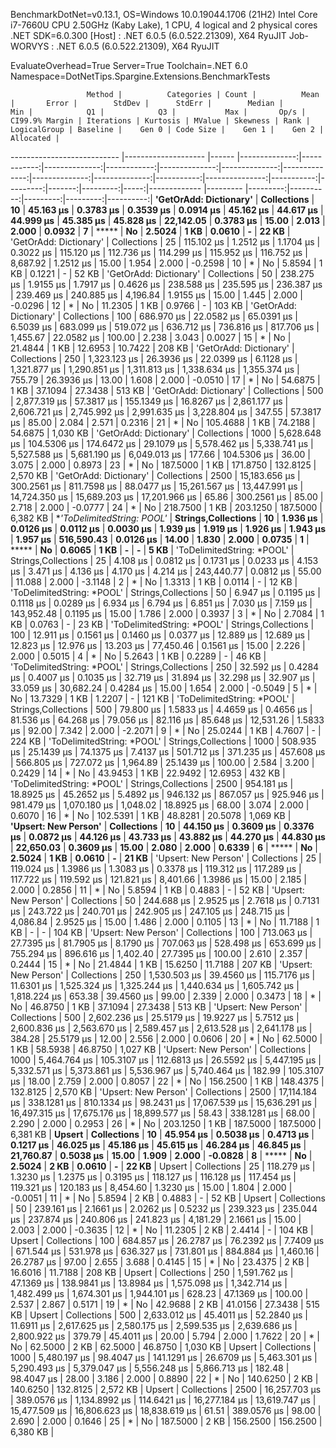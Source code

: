 
BenchmarkDotNet=v0.13.1, OS=Windows 10.0.19044.1706 (21H2)
Intel Core i7-7660U CPU 2.50GHz (Kaby Lake), 1 CPU, 4 logical and 2 physical cores
.NET SDK=6.0.300
  [Host]     : .NET 6.0.5 (6.0.522.21309), X64 RyuJIT
  Job-WORVYS : .NET 6.0.5 (6.0.522.21309), X64 RyuJIT

EvaluateOverhead=True  Server=True  Toolchain=.NET 6.0  
Namespace=DotNetTips.Spargine.Extensions.BenchmarkTests  

                     Method |          Categories | Count |          Mean |       Error |        StdDev |      StdErr |        Median |           Min |            Q1 |            Q3 |           Max |       Op/s | CI99.9% Margin | Iterations | Kurtosis | MValue | Skewness | Rank | LogicalGroup | Baseline |    Gen 0 | Code Size |    Gen 1 |    Gen 2 | Allocated |
--------------------------- |-------------------- |------ |--------------:|------------:|--------------:|------------:|--------------:|--------------:|--------------:|--------------:|--------------:|-----------:|---------------:|-----------:|---------:|-------:|---------:|-----:|------------- |--------- |---------:|----------:|---------:|---------:|----------:|
     **'GetOrAdd: Dictionary'** |         **Collections** |    **10** |     **45.163 μs** |   **0.3783 μs** |     **0.3539 μs** |   **0.0914 μs** |     **45.162 μs** |     **44.617 μs** |     **44.999 μs** |     **45.385 μs** |     **45.828 μs** |  **22,142.05** |      **0.3783 μs** |      **15.00** |    **2.013** |  **2.000** |   **0.0932** |    **7** |            ***** |       **No** |   **2.5024** |      **1 KB** |   **0.0610** |        **-** |     **22 KB** |
     'GetOrAdd: Dictionary' |         Collections |    25 |    115.102 μs |   1.2512 μs |     1.1704 μs |   0.3022 μs |    115.120 μs |    112.736 μs |    114.299 μs |    115.952 μs |    116.752 μs |   8,687.92 |      1.2512 μs |      15.00 |    1.954 |  2.000 |  -0.2598 |   10 |            * |       No |   5.8594 |      1 KB |   0.1221 |        - |     52 KB |
     'GetOrAdd: Dictionary' |         Collections |    50 |    238.275 μs |   1.9155 μs |     1.7917 μs |   0.4626 μs |    238.588 μs |    235.595 μs |    236.387 μs |    239.469 μs |    240.885 μs |   4,196.84 |      1.9155 μs |      15.00 |    1.445 |  2.000 |  -0.0296 |   12 |            * |       No |  11.2305 |      1 KB |   0.9766 |        - |    103 KB |
     'GetOrAdd: Dictionary' |         Collections |   100 |    686.970 μs |  22.0582 μs |    65.0391 μs |   6.5039 μs |    683.099 μs |    519.072 μs |    636.712 μs |    736.816 μs |    817.706 μs |   1,455.67 |     22.0582 μs |     100.00 |    2.238 |  3.043 |   0.0027 |   15 |            * |       No |  21.4844 |      1 KB |  12.6953 |  10.7422 |    208 KB |
     'GetOrAdd: Dictionary' |         Collections |   250 |  1,323.123 μs |  26.3936 μs |    22.0399 μs |   6.1128 μs |  1,321.877 μs |  1,290.851 μs |  1,311.813 μs |  1,338.634 μs |  1,355.374 μs |     755.79 |     26.3936 μs |      13.00 |    1.608 |  2.000 |  -0.0510 |   17 |            * |       No |  54.6875 |      1 KB |  37.1094 |  27.3438 |    513 KB |
     'GetOrAdd: Dictionary' |         Collections |   500 |  2,877.319 μs |  57.3817 μs |   155.1349 μs |  16.8267 μs |  2,861.177 μs |  2,606.721 μs |  2,745.992 μs |  2,991.635 μs |  3,228.804 μs |     347.55 |     57.3817 μs |      85.00 |    2.084 |  2.571 |   0.2316 |   21 |            * |       No | 105.4688 |      1 KB |  74.2188 |  54.6875 |  1,030 KB |
     'GetOrAdd: Dictionary' |         Collections |  1000 |  5,628.648 μs | 104.5306 μs |   174.6472 μs |  29.1079 μs |  5,578.462 μs |  5,338.741 μs |  5,527.588 μs |  5,681.190 μs |  6,049.013 μs |     177.66 |    104.5306 μs |      36.00 |    3.075 |  2.000 |   0.8973 |   23 |            * |       No | 187.5000 |      1 KB | 171.8750 | 132.8125 |  2,570 KB |
     'GetOrAdd: Dictionary' |         Collections |  2500 | 15,183.656 μs | 300.2561 μs |   811.7598 μs |  88.0477 μs | 15,261.567 μs | 13,447.991 μs | 14,724.350 μs | 15,689.203 μs | 17,201.966 μs |      65.86 |    300.2561 μs |      85.00 |    2.718 |  2.000 |  -0.0777 |   24 |            * |       No | 218.7500 |      1 KB | 203.1250 | 187.5000 |  6,382 KB |
 **'ToDelimitedString: *POOL'** | **Strings,Collections** |    **10** |      **1.936 μs** |   **0.0126 μs** |     **0.0112 μs** |   **0.0030 μs** |      **1.939 μs** |      **1.919 μs** |      **1.926 μs** |      **1.943 μs** |      **1.957 μs** | **516,590.43** |      **0.0126 μs** |      **14.00** |    **1.830** |  **2.000** |   **0.0735** |    **1** |            ***** |       **No** |   **0.6065** |      **1 KB** |        **-** |        **-** |      **5 KB** |
 'ToDelimitedString: *POOL' | Strings,Collections |    25 |      4.108 μs |   0.0812 μs |     0.1731 μs |   0.0233 μs |      4.153 μs |      3.471 μs |      4.136 μs |      4.170 μs |      4.214 μs | 243,440.77 |      0.0812 μs |      55.00 |   11.088 |  2.000 |  -3.1148 |    2 |            * |       No |   1.3313 |      1 KB |   0.0114 |        - |     12 KB |
 'ToDelimitedString: *POOL' | Strings,Collections |    50 |      6.947 μs |   0.1195 μs |     0.1118 μs |   0.0289 μs |      6.934 μs |      6.794 μs |      6.851 μs |      7.030 μs |      7.159 μs | 143,952.48 |      0.1195 μs |      15.00 |    1.786 |  2.000 |   0.3937 |    3 |            * |       No |   2.7084 |      1 KB |   0.0763 |        - |     23 KB |
 'ToDelimitedString: *POOL' | Strings,Collections |   100 |     12.911 μs |   0.1561 μs |     0.1460 μs |   0.0377 μs |     12.889 μs |     12.689 μs |     12.823 μs |     12.976 μs |     13.203 μs |  77,450.46 |      0.1561 μs |      15.00 |    2.226 |  2.000 |   0.5015 |    4 |            * |       No |   5.2643 |      1 KB |   0.2289 |        - |     46 KB |
 'ToDelimitedString: *POOL' | Strings,Collections |   250 |     32.592 μs |   0.4284 μs |     0.4007 μs |   0.1035 μs |     32.719 μs |     31.894 μs |     32.298 μs |     32.907 μs |     33.059 μs |  30,682.24 |      0.4284 μs |      15.00 |    1.654 |  2.000 |  -0.5049 |    5 |            * |       No |  13.7329 |      1 KB |   1.2207 |        - |    121 KB |
 'ToDelimitedString: *POOL' | Strings,Collections |   500 |     79.800 μs |   1.5833 μs |     4.4659 μs |   0.4656 μs |     81.536 μs |     64.268 μs |     79.056 μs |     82.116 μs |     85.648 μs |  12,531.26 |      1.5833 μs |      92.00 |    7.342 |  2.000 |  -2.2071 |    9 |            * |       No |  25.0244 |      1 KB |   4.7607 |        - |    224 KB |
 'ToDelimitedString: *POOL' | Strings,Collections |  1000 |    508.935 μs |  25.1439 μs |    74.1375 μs |   7.4137 μs |    501.712 μs |    371.235 μs |    457.608 μs |    566.805 μs |    727.072 μs |   1,964.89 |     25.1439 μs |     100.00 |    2.584 |  3.200 |   0.2429 |   14 |            * |       No |  43.9453 |      1 KB |  22.9492 |  12.6953 |    432 KB |
 'ToDelimitedString: *POOL' | Strings,Collections |  2500 |    954.181 μs |  18.8925 μs |    45.2652 μs |   5.4892 μs |    946.132 μs |    867.057 μs |    925.946 μs |    981.479 μs |  1,070.180 μs |   1,048.02 |     18.8925 μs |      68.00 |    3.074 |  2.000 |   0.6070 |   16 |            * |       No | 102.5391 |      1 KB |  48.8281 |  20.5078 |  1,069 KB |
       **'Upsert: New Person'** |         **Collections** |    **10** |     **44.150 μs** |   **0.3609 μs** |     **0.3376 μs** |   **0.0872 μs** |     **44.126 μs** |     **43.733 μs** |     **43.882 μs** |     **44.270 μs** |     **44.830 μs** |  **22,650.03** |      **0.3609 μs** |      **15.00** |    **2.080** |  **2.000** |   **0.6339** |    **6** |            ***** |       **No** |   **2.5024** |      **1 KB** |   **0.0610** |        **-** |     **21 KB** |
       'Upsert: New Person' |         Collections |    25 |    119.024 μs |   1.3986 μs |     1.3083 μs |   0.3378 μs |    119.312 μs |    117.289 μs |    117.722 μs |    119.592 μs |    121.821 μs |   8,401.66 |      1.3986 μs |      15.00 |    2.185 |  2.000 |   0.2856 |   11 |            * |       No |   5.8594 |      1 KB |   0.4883 |        - |     52 KB |
       'Upsert: New Person' |         Collections |    50 |    244.688 μs |   2.9525 μs |     2.7618 μs |   0.7131 μs |    243.722 μs |    240.701 μs |    242.905 μs |    247.105 μs |    248.715 μs |   4,086.84 |      2.9525 μs |      15.00 |    1.486 |  2.000 |   0.1105 |   13 |            * |       No |  11.7188 |      1 KB |        - |        - |    104 KB |
       'Upsert: New Person' |         Collections |   100 |    713.063 μs |  27.7395 μs |    81.7905 μs |   8.1790 μs |    707.063 μs |    528.498 μs |    653.699 μs |    755.294 μs |    896.616 μs |   1,402.40 |     27.7395 μs |     100.00 |    2.610 |  2.357 |   0.2444 |   15 |            * |       No |  21.4844 |      1 KB |  15.6250 |  11.7188 |    207 KB |
       'Upsert: New Person' |         Collections |   250 |  1,530.503 μs |  39.4560 μs |   115.7176 μs |  11.6301 μs |  1,525.324 μs |  1,325.244 μs |  1,440.634 μs |  1,605.742 μs |  1,818.224 μs |     653.38 |     39.4560 μs |      99.00 |    2.339 |  2.000 |   0.3473 |   18 |            * |       No |  46.8750 |      1 KB |  37.1094 |  27.3438 |    513 KB |
       'Upsert: New Person' |         Collections |   500 |  2,602.236 μs |  25.5179 μs |    19.9227 μs |   5.7512 μs |  2,600.836 μs |  2,563.670 μs |  2,589.457 μs |  2,613.528 μs |  2,641.178 μs |     384.28 |     25.5179 μs |      12.00 |    2.556 |  2.000 |   0.0606 |   20 |            * |       No |  62.5000 |      1 KB |  58.5938 |  46.8750 |  1,027 KB |
       'Upsert: New Person' |         Collections |  1000 |  5,464.764 μs | 105.3107 μs |   112.6813 μs |  26.5592 μs |  5,447.195 μs |  5,332.571 μs |  5,373.861 μs |  5,536.967 μs |  5,740.464 μs |     182.99 |    105.3107 μs |      18.00 |    2.759 |  2.000 |   0.8057 |   22 |            * |       No | 156.2500 |      1 KB | 148.4375 | 132.8125 |  2,570 KB |
       'Upsert: New Person' |         Collections |  2500 | 17,114.184 μs | 338.1281 μs |   810.1334 μs |  98.2431 μs | 17,067.539 μs | 15,636.291 μs | 16,497.315 μs | 17,675.176 μs | 18,899.577 μs |      58.43 |    338.1281 μs |      68.00 |    2.290 |  2.000 |   0.2953 |   26 |            * |       No | 203.1250 |      1 KB | 187.5000 | 187.5000 |  6,381 KB |
                     **Upsert** |         **Collections** |    **10** |     **45.954 μs** |   **0.5038 μs** |     **0.4713 μs** |   **0.1217 μs** |     **46.025 μs** |     **45.186 μs** |     **45.615 μs** |     **46.284 μs** |     **46.845 μs** |  **21,760.87** |      **0.5038 μs** |      **15.00** |    **1.909** |  **2.000** |  **-0.0828** |    **8** |            ***** |       **No** |   **2.5024** |      **2 KB** |   **0.0610** |        **-** |     **22 KB** |
                     Upsert |         Collections |    25 |    118.279 μs |   1.3230 μs |     1.2375 μs |   0.3195 μs |    118.127 μs |    116.128 μs |    117.454 μs |    119.321 μs |    120.183 μs |   8,454.60 |      1.3230 μs |      15.00 |    1.804 |  2.000 |  -0.0051 |   11 |            * |       No |   5.8594 |      2 KB |   0.4883 |        - |     52 KB |
                     Upsert |         Collections |    50 |    239.161 μs |   2.1661 μs |     2.0262 μs |   0.5232 μs |    239.323 μs |    235.044 μs |    237.874 μs |    240.806 μs |    241.823 μs |   4,181.29 |      2.1661 μs |      15.00 |    2.003 |  2.000 |  -0.3635 |   12 |            * |       No |  11.2305 |      2 KB |   2.4414 |        - |    104 KB |
                     Upsert |         Collections |   100 |    684.857 μs |  26.2787 μs |    76.2392 μs |   7.7409 μs |    671.544 μs |    531.978 μs |    636.327 μs |    731.801 μs |    884.884 μs |   1,460.16 |     26.2787 μs |      97.00 |    2.655 |  3.688 |   0.4145 |   15 |            * |       No |  23.4375 |      2 KB |  16.6016 |  11.7188 |    208 KB |
                     Upsert |         Collections |   250 |  1,591.762 μs |  47.1369 μs |   138.9841 μs |  13.8984 μs |  1,575.098 μs |  1,342.714 μs |  1,482.499 μs |  1,674.301 μs |  1,944.101 μs |     628.23 |     47.1369 μs |     100.00 |    2.537 |  2.867 |   0.5171 |   19 |            * |       No |  42.9688 |      2 KB |  41.0156 |  27.3438 |    515 KB |
                     Upsert |         Collections |   500 |  2,633.012 μs |  45.4011 μs |    52.2840 μs |  11.6911 μs |  2,617.625 μs |  2,580.175 μs |  2,599.535 μs |  2,639.686 μs |  2,800.922 μs |     379.79 |     45.4011 μs |      20.00 |    5.794 |  2.000 |   1.7622 |   20 |            * |       No |  62.5000 |      2 KB |  62.5000 |  46.8750 |  1,030 KB |
                     Upsert |         Collections |  1000 |  5,480.197 μs |  98.4047 μs |   141.1291 μs |  26.6709 μs |  5,463.301 μs |  5,290.493 μs |  5,379.047 μs |  5,556.248 μs |  5,866.713 μs |     182.48 |     98.4047 μs |      28.00 |    3.186 |  2.000 |   0.8890 |   22 |            * |       No | 140.6250 |      2 KB | 140.6250 | 132.8125 |  2,572 KB |
                     Upsert |         Collections |  2500 | 16,257.703 μs | 389.0576 μs | 1,134.8992 μs | 114.6421 μs | 16,277.184 μs | 13,619.747 μs | 15,477.509 μs | 16,806.623 μs | 18,838.619 μs |      61.51 |    389.0576 μs |      98.00 |    2.690 |  2.000 |   0.1646 |   25 |            * |       No | 187.5000 |      2 KB | 156.2500 | 156.2500 |  6,380 KB |
